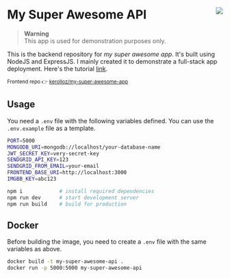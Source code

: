 # My Super Awesome API <a target="_blank" href="https://kounter.kerolloz.dev"><img align="right" src="https://t.ly/Pc0Cf" /></a>

> **Warning**  
> This app is used for demonstration purposes only.

This is the backend repository for _my super awesome app_. It's built using NodeJS and ExpressJS. I mainly created it to demonstrate a full-stack app deployment. Here's the tutorial [link](https://blog.kerolloz.dev/free-deployment-for-your-full-stack-web-application).

<sup>Frontend repo 👉 [kerolloz/my-super-awesome-app](https://github.com/kerolloz/my-super-awesome-app)</sup>

## Usage

You need a `.env` file with the following variables defined.
You can use the `.env.example` file as a template.

```bash
PORT=5000
MONGODB_URI=mongodb://localhost/your-database-name
JWT_SECRET_KEY=very-secret-key
SENDGRID_API_KEY=123
SENDGRID_FROM_EMAIL=your-email
FRONTEND_BASE_URI=http://localhost:3000
IMGBB_KEY=abc123
```

```bash
npm i            # install required dependencies
npm run dev      # start development server
npm run build    # build for production
```

## Docker

Before building the image, you need to create a `.env` file with the same variables as above.

```bash
docker build -t my-super-awesome-api .
docker run -p 5000:5000 my-super-awesome-api
```
